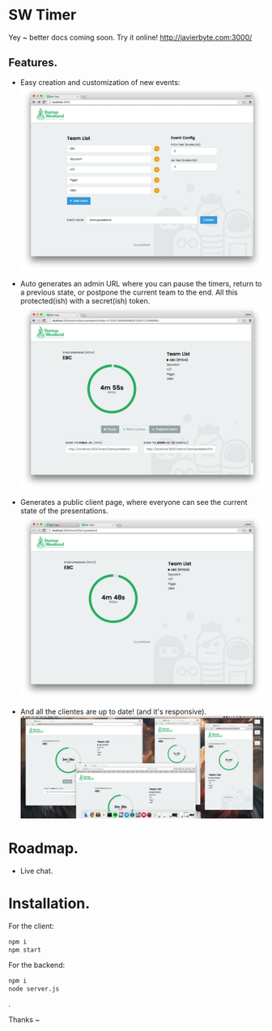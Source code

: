 # SW Timer

Yey ~ better docs coming soon. Try it online! http://javierbyte.com:3000/

## Features.
* Easy creation and customization of new events:
![](/docs-assets/creator.png)

* Auto generates an admin URL where you can pause the timers, return to a previous state, or postpone the current team to the end. All this protected(ish) with a secret(ish) token.
![](/docs-assets/admin.png)

* Generates a public client page, where everyone can see the current state of the presentations.
![](/docs-assets/client.png)

* And all the clientes are up to date! (and it's responsive).
![](/docs-assets/sync.png)

# Roadmap.
* Live chat.

# Installation.

For the client:
```
npm i
npm start
```

For the backend:
```
npm i
node server.js
````
.

Thanks ~